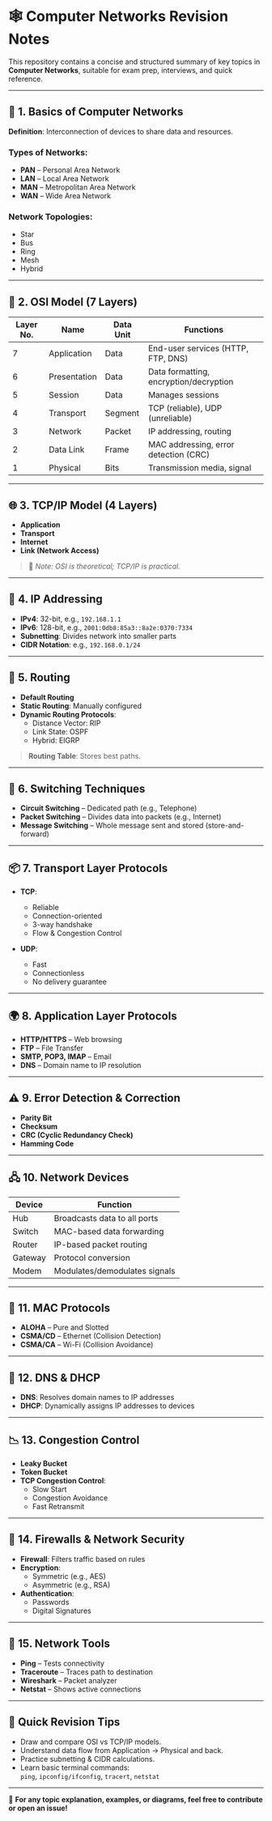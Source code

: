# 🕸️ Computer Networks Revision Notes

This repository contains a concise and structured summary of key topics in **Computer Networks**, suitable for exam prep, interviews, and quick reference.

---

## 📌 1. Basics of Computer Networks

**Definition**: Interconnection of devices to share data and resources.

### Types of Networks:
- **PAN** – Personal Area Network
- **LAN** – Local Area Network
- **MAN** – Metropolitan Area Network
- **WAN** – Wide Area Network

### Network Topologies:
- Star
- Bus
- Ring
- Mesh
- Hybrid

---

## 📶 2. OSI Model (7 Layers)

| Layer No. | Name               | Data Unit | Functions                                |
|-----------|--------------------|-----------|------------------------------------------|
| 7         | Application         | Data      | End-user services (HTTP, FTP, DNS)       |
| 6         | Presentation        | Data      | Data formatting, encryption/decryption   |
| 5         | Session             | Data      | Manages sessions                         |
| 4         | Transport           | Segment   | TCP (reliable), UDP (unreliable)         |
| 3         | Network             | Packet    | IP addressing, routing                   |
| 2         | Data Link           | Frame     | MAC addressing, error detection (CRC)    |
| 1         | Physical            | Bits      | Transmission media, signal               |

---

## 🌐 3. TCP/IP Model (4 Layers)

- **Application**
- **Transport**
- **Internet**
- **Link (Network Access)**

> 📌 *Note: OSI is theoretical; TCP/IP is practical.*

---

## 🧮 4. IP Addressing

- **IPv4**: 32-bit, e.g., `192.168.1.1`
- **IPv6**: 128-bit, e.g., `2001:0db8:85a3::8a2e:0370:7334`
- **Subnetting**: Divides network into smaller parts
- **CIDR Notation**: e.g., `192.168.0.1/24`

---

## 📍 5. Routing
- **Default Routing**
- **Static Routing**: Manually configured
- **Dynamic Routing Protocols**:
  - Distance Vector: RIP
  - Link State: OSPF
  - Hybrid: EIGRP

> **Routing Table**: Stores best paths.

---

## 🔄 6. Switching Techniques

- **Circuit Switching** – Dedicated path (e.g., Telephone)
- **Packet Switching** – Divides data into packets (e.g., Internet)
- **Message Switching** – Whole message sent and stored (store-and-forward)

---

## 📦 7. Transport Layer Protocols

- **TCP**:
  - Reliable
  - Connection-oriented
  - 3-way handshake
  - Flow & Congestion Control

- **UDP**:
  - Fast
  - Connectionless
  - No delivery guarantee

---

## 🌍 8. Application Layer Protocols

- **HTTP/HTTPS** – Web browsing
- **FTP** – File Transfer
- **SMTP, POP3, IMAP** – Email
- **DNS** – Domain name to IP resolution

---

## ⚠️ 9. Error Detection & Correction

- **Parity Bit**
- **Checksum**
- **CRC (Cyclic Redundancy Check)**
- **Hamming Code**

---

## 🖧 10. Network Devices

| Device   | Function                      |
|----------|-------------------------------|
| Hub      | Broadcasts data to all ports  |
| Switch   | MAC-based data forwarding     |
| Router   | IP-based packet routing       |
| Gateway  | Protocol conversion           |
| Modem    | Modulates/demodulates signals |

---

## 📡 11. MAC Protocols

- **ALOHA** – Pure and Slotted
- **CSMA/CD** – Ethernet (Collision Detection)
- **CSMA/CA** – Wi-Fi (Collision Avoidance)

---

## 🧭 12. DNS & DHCP

- **DNS**: Resolves domain names to IP addresses
- **DHCP**: Dynamically assigns IP addresses to devices

---

## 📉 13. Congestion Control

- **Leaky Bucket**
- **Token Bucket**
- **TCP Congestion Control**:
  - Slow Start
  - Congestion Avoidance
  - Fast Retransmit

---

## 🔐 14. Firewalls & Network Security

- **Firewall**: Filters traffic based on rules
- **Encryption**:
  - Symmetric (e.g., AES)
  - Asymmetric (e.g., RSA)
- **Authentication**:
  - Passwords
  - Digital Signatures

---

## 🧰 15. Network Tools

- **Ping** – Tests connectivity
- **Traceroute** – Traces path to destination
- **Wireshark** – Packet analyzer
- **Netstat** – Shows active connections

---

## 📝 Quick Revision Tips

- Draw and compare OSI vs TCP/IP models.
- Understand data flow from Application → Physical and back.
- Practice subnetting & CIDR calculations.
- Learn basic terminal commands:  
  `ping`, `ipconfig/ifconfig`, `tracert`, `netstat`

---

📘 **For any topic explanation, examples, or diagrams, feel free to contribute or open an issue!**

